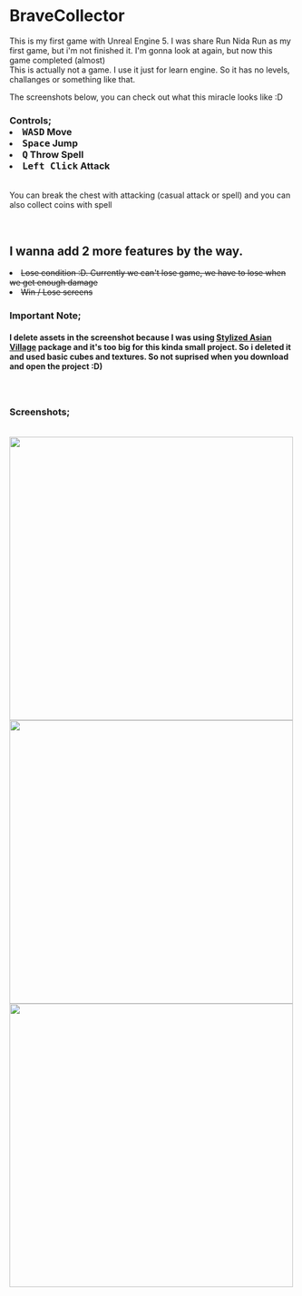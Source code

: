 # BraveCollector
This is my first game with Unreal Engine 5. I was share Run Nida Run as my first game, but i'm not finished it. I'm gonna look at again, but now this game completed (almost)
<br>This is actually not a game. I use it just for learn engine. So it has no levels, challanges or something like that.

The screenshots below, you can check out what this miracle looks like :D

<h3>
Controls;
<li><kbd>WASD</kbd> Move</li>
<li><kbd>Space</kbd> Jump</li>
<li><kbd>Q</kbd> Throw Spell</li>
<li><kbd>Left Click</kbd> Attack</li></h3>

<br>You can break the chest with attacking (casual attack or spell) and you can also collect coins with spell

<br>
<h2>I wanna add 2 more features by the way.</h2>
<li><s>Lose condition :D. Currently we can't lose game, we have to lose when we get enough damage</s></li>
<li><s>Win / Lose screens</s></li>


<h3>Important Note;</h3>
<h4>I delete assets in the screenshot because I was using <a href="https://www.unrealengine.com/marketplace/en-US/product/stylized-asian-village">Stylized Asian Village</a> package and it's too big for this kinda small project. So i deleted it and used basic cubes and textures. So not suprised when you download and open the project :D)</h4>

<h3><br><br>Screenshots;</h3>
<br>
<img width="500" src="Screenshots/Screenshot01.png"></img>
<img width="500" src="Screenshots/Screenshot02.png"></img>
<img width="500" src="Screenshots/Screenshot03.png"></img>
